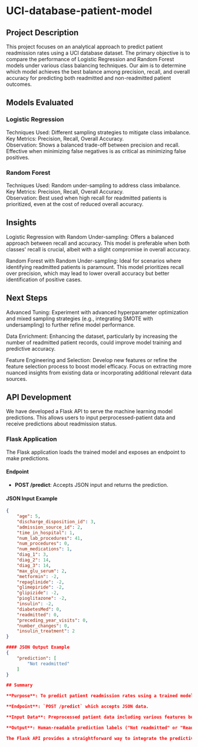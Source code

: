 # UCI-database-patient-model

## Project Description

This project focuses on an analytical approach to predict patient readmission rates using a UCI database dataset. The primary objective is to compare the performance of Logistic Regression and Random Forest models under various class balancing techniques. Our aim is to determine which model achieves the best balance among precision, recall, and overall accuracy for predicting both readmitted and non-readmitted patient outcomes.

## Models Evaluated

### Logistic Regression

Techniques Used: Different sampling strategies to mitigate class imbalance.  
Key Metrics: Precision, Recall, Overall Accuracy.  
Observation: Shows a balanced trade-off between precision and recall. Effective when minimizing false negatives is as critical as minimizing false positives.

### Random Forest

Techniques Used: Random under-sampling to address class imbalance.  
Key Metrics: Precision, Recall, Overall Accuracy.  
Observation: Best used when high recall for readmitted patients is prioritized, even at the cost of reduced overall accuracy.

## Insights

Logistic Regression with Random Under-sampling: Offers a balanced approach between recall and accuracy. This model is preferable when both classes' recall is crucial, albeit with a slight compromise in overall accuracy.

Random Forest with Random Under-sampling: Ideal for scenarios where identifying readmitted patients is paramount. This model prioritizes recall over precision, which may lead to lower overall accuracy but better identification of positive cases.

## Next Steps

Advanced Tuning: Experiment with advanced hyperparameter optimization and mixed sampling strategies (e.g., integrating SMOTE with undersampling) to further refine model performance.

Data Enrichment: Enhancing the dataset, particularly by increasing the number of readmitted patient records, could improve model training and predictive accuracy.

Feature Engineering and Selection: Develop new features or refine the feature selection process to boost model efficacy. Focus on extracting more nuanced insights from existing data or incorporating additional relevant data sources.

## API Development

We have developed a Flask API to serve the machine learning model predictions. This allows users to input perprocessed-patient data and receive predictions about readmission status.

### Flask Application

The Flask application loads the trained model and exposes an endpoint to make predictions.

#### Endpoint

- **POST /predict**: Accepts JSON input and returns the prediction.

#### JSON Input Example

```json
{
    "age": 5,
    "discharge_disposition_id": 3,
    "admission_source_id": 2,
    "time_in_hospital": 1,
    "num_lab_procedures": 41,
    "num_procedures": 0,
    "num_medications": 1,
    "diag_1": 3,
    "diag_2": 14,
    "diag_3": 14,
    "max_glu_serum": 2,
    "metformin": -2,
    "repaglinide": -2,
    "glimepiride": -2,
    "glipizide": -2,
    "pioglitazone": -2,
    "insulin": -2,
    "diabetesMed": 0,
    "readmitted": 0,
    "preceding_year_visits": 0,
    "number_changes": 0,
    "insulin_treatment": 2
}

#### JSON Output Example
{
    "prediction": [
        "Not readmitted"
    ]
}

## Summary

**Purpose**: To predict patient readmission rates using a trained model.

**Endpoint**: `POST /predict` which accepts JSON data.

**Input Data**: Preprocessed patient data including various features but excluding the `readmitted` field.

**Output**: Human-readable prediction labels ("Not readmitted" or "Readmitted").

The Flask API provides a straightforward way to integrate the predictive model into applications, enabling real-time predictions of patient readmission status.
```
